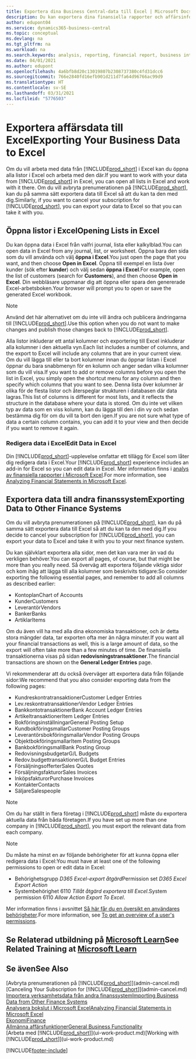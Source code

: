 ```yaml
---
title: Exportera dina Business Central-data till Excel | Microsoft Docs
description: Du kan exportera dina finansiella rapporter och affärsinformationsdata från Business Central till Excel, eller också öppna dina data i Excel.
author: edupont04
ms.service: dynamics365-business-central
ms.topic: conceptual
ms.devlang: na
ms.tgt_pltfrm: na
ms.workload: na
ms.search.keywords: analysis, reporting, financial report, business intelligence, BI, Excel
ms.date: 04/01/2021
ms.author: edupont
ms.openlocfilehash: 4a6bfb8d20c13019807b2308737380c4fd31dcc6
ms.sourcegitcommit: 766e2840fd16efb901d211d7fa64d96766ac99d9
ms.translationtype: HT
ms.contentlocale: sv-SE
ms.lasthandoff: 03/31/2021
ms.locfileid: "5776503"
---
```

# <a name="exporting-your-business-data-to-excel"></a><span data-ttu-id="8d30c-103">Exportera affärsdata till Excel</span><span class="sxs-lookup"><span data-stu-id="8d30c-103">Exporting Your Business Data to Excel</span></span>
<span data-ttu-id="8d30c-104">Om du vill arbeta med data från [!INCLUDE[prod_short](includes/prod_short.md)] i Excel kan du öppna alla listor i Excel och arbeta med den där.</span><span class="sxs-lookup"><span data-stu-id="8d30c-104">If you want to work with your data from [!INCLUDE[prod_short](includes/prod_short.md)] in Excel, you can open all lists in Excel and work with it there.</span></span> <span data-ttu-id="8d30c-105">Om du vill avbryta prenumerationen på [!INCLUDE[prod_short](includes/prod_short.md)], kan du på samma sätt exportera data till Excel så att du kan ta den med dig.</span><span class="sxs-lookup"><span data-stu-id="8d30c-105">Similarly, if you want to cancel your subscription for [!INCLUDE[prod_short](includes/prod_short.md)], you can export your data to Excel so that you can take it with you.</span></span>

## <a name="opening-lists-in-excel"></a><span data-ttu-id="8d30c-106">Öppna listor i Excel</span><span class="sxs-lookup"><span data-stu-id="8d30c-106">Opening Lists in Excel</span></span>
<span data-ttu-id="8d30c-107">Du kan öppna data i Excel från valfri journal, lista eller kalkylblad.</span><span class="sxs-lookup"><span data-stu-id="8d30c-107">You can open data in Excel from any journal, list, or worksheet.</span></span> <span data-ttu-id="8d30c-108">Öppna bara den sida som du vill använda och välj **öppna i Excel**.</span><span class="sxs-lookup"><span data-stu-id="8d30c-108">You just open the page that you want, and then choose **Open in Excel**.</span></span> <span data-ttu-id="8d30c-109">Öppna till exempel en lista över kunder (sök efter **kunder**) och välj sedan **öppna i Excel**.</span><span class="sxs-lookup"><span data-stu-id="8d30c-109">For example, open the list of customers (search for **Customers**), and then choose **Open in Excel**.</span></span> <span data-ttu-id="8d30c-110">Din webbläsare uppmanar dig att öppna eller spara den genererade Excel-arbetsboken.</span><span class="sxs-lookup"><span data-stu-id="8d30c-110">Your browser will prompt you to open or save the generated Excel workbook.</span></span>  

> [!NOTE]
> <span data-ttu-id="8d30c-111">Använd det här alternativet om du inte vill ändra och publicera ändringarna till [!INCLUDE[prod_short](includes/prod_short.md)].</span><span class="sxs-lookup"><span data-stu-id="8d30c-111">Use this option when you do not want to make changes and publish those changes back to [!INCLUDE[prod_short](includes/prod_short.md)].</span></span>  

<span data-ttu-id="8d30c-112">Alla listor inkluderar ett antal kolumner och exportering till Excel inkluderar alla kolumner i den aktuella vyn.</span><span class="sxs-lookup"><span data-stu-id="8d30c-112">Each list includes a number of columns, and the export to Excel will include any columns that are in your current view.</span></span> <span data-ttu-id="8d30c-113">Om du vill lägga till eller ta bort kolumner innan du öppnar listan i Excel öppnar du bara snabbmenyn för en kolumn och anger sedan vilka kolumner som du vill visa.</span><span class="sxs-lookup"><span data-stu-id="8d30c-113">If you want to add or remove columns before you open the list in Excel, you simply open the shortcut menu for any column and then specify which columns that you want to see.</span></span> <span data-ttu-id="8d30c-114">Denna lista över kolumner är olika för de flesta listor och återspeglar strukturen i databasen där data lagras.</span><span class="sxs-lookup"><span data-stu-id="8d30c-114">This list of columns is different for most lists, and it reflects the structure in the database where your data is stored.</span></span> <span data-ttu-id="8d30c-115">Om du inte vet vilken typ av data som en viss kolumn, kan du lägga till den i din vy och sedan bestämma dig för om du vill ta bort den igen.</span><span class="sxs-lookup"><span data-stu-id="8d30c-115">If you are not sure what type of data a certain column contains, you can add it to your view and then decide if you want to remove it again.</span></span>  

### <a name="edit-data-in-excel"></a><span data-ttu-id="8d30c-116">Redigera data i Excel</span><span class="sxs-lookup"><span data-stu-id="8d30c-116">Edit Data in Excel</span></span>
<span data-ttu-id="8d30c-117">Din [!INCLUDE[prod_short](includes/prod_short.md)]-upplevelse omfattar ett tillägg för Excel som låter dig redigera data i Excel.</span><span class="sxs-lookup"><span data-stu-id="8d30c-117">Your [!INCLUDE[prod_short](includes/prod_short.md)] experience includes an add-in for Excel so you can edit data in Excel.</span></span> <span data-ttu-id="8d30c-118">Mer information finns i [analys av finansiella rapporter i Microsoft Excel](finance-analyze-excel.md).</span><span class="sxs-lookup"><span data-stu-id="8d30c-118">For more information, see [Analyzing Financial Statements in Microsoft Excel](finance-analyze-excel.md).</span></span>  

## <a name="exporting-data-to-other-finance-systems"></a><span data-ttu-id="8d30c-119">Exportera data till andra finanssystem</span><span class="sxs-lookup"><span data-stu-id="8d30c-119">Exporting Data to Other Finance Systems</span></span>
<span data-ttu-id="8d30c-120">Om du vill avbryta prenumerationen på [!INCLUDE[prod_short](includes/prod_short.md)], kan du på samma sätt exportera data till Excel så att du kan ta den med dig.</span><span class="sxs-lookup"><span data-stu-id="8d30c-120">If you decide to cancel your subscription for [!INCLUDE[prod_short](includes/prod_short.md)], you can export your data to Excel and take it with you to your next finance system.</span></span>  

<span data-ttu-id="8d30c-121">Du kan självklart exportera alla sidor, men det kan vara mer än vad du verkligen behöver.</span><span class="sxs-lookup"><span data-stu-id="8d30c-121">You can export all pages, of course, but that might be more than you really need.</span></span> <span data-ttu-id="8d30c-122">Så överväg att exportera följande viktiga sidor och kom ihåg att lägga till alla kolumner som beskrivits tidigare:</span><span class="sxs-lookup"><span data-stu-id="8d30c-122">So consider exporting the following essential pages, and remember to add all columns as described earlier:</span></span>  

* <span data-ttu-id="8d30c-123">Kontoplan</span><span class="sxs-lookup"><span data-stu-id="8d30c-123">Chart of Accounts</span></span>  
* <span data-ttu-id="8d30c-124">Kunder</span><span class="sxs-lookup"><span data-stu-id="8d30c-124">Customers</span></span>  
* <span data-ttu-id="8d30c-125">Leverantör</span><span class="sxs-lookup"><span data-stu-id="8d30c-125">Vendors</span></span>  
* <span data-ttu-id="8d30c-126">Banker</span><span class="sxs-lookup"><span data-stu-id="8d30c-126">Banks</span></span>  
* <span data-ttu-id="8d30c-127">Artiklar</span><span class="sxs-lookup"><span data-stu-id="8d30c-127">Items</span></span>  

<span data-ttu-id="8d30c-128">Om du även vill ha med alla dina ekonomiska transaktioner, och är detta stora mängder data, tar exporten ofta mer än några minuter.</span><span class="sxs-lookup"><span data-stu-id="8d30c-128">If you want all your financial transactions as well, this is a large amount of data, so the export will often take more than a few minutes of time.</span></span> <span data-ttu-id="8d30c-129">De finansiella transaktionerna visas på sidan **redovisningstransaktioner**.</span><span class="sxs-lookup"><span data-stu-id="8d30c-129">The financial transactions are shown on the **General Ledger Entries** page.</span></span>  

<span data-ttu-id="8d30c-130">Vi rekommenderar att du också överväger att exportera data från följande sidor:</span><span class="sxs-lookup"><span data-stu-id="8d30c-130">We recommend that you also consider exporting data from the following pages:</span></span>  

* <span data-ttu-id="8d30c-131">Kundreskontratransaktioner</span><span class="sxs-lookup"><span data-stu-id="8d30c-131">Customer Ledger Entries</span></span>  
* <span data-ttu-id="8d30c-132">Lev.reskontratransaktioner</span><span class="sxs-lookup"><span data-stu-id="8d30c-132">Vendor Ledger Entries</span></span>  
* <span data-ttu-id="8d30c-133">Bankkontotransaktioner</span><span class="sxs-lookup"><span data-stu-id="8d30c-133">Bank Account Ledger Entries</span></span>  
* <span data-ttu-id="8d30c-134">Artikeltransaktioner</span><span class="sxs-lookup"><span data-stu-id="8d30c-134">Item Ledger Entries</span></span>  
* <span data-ttu-id="8d30c-135">Bokföringsinställningar</span><span class="sxs-lookup"><span data-stu-id="8d30c-135">General Posting Setup</span></span>  
* <span data-ttu-id="8d30c-136">Kundbokföringsmallar</span><span class="sxs-lookup"><span data-stu-id="8d30c-136">Customer Posting Groups</span></span>  
* <span data-ttu-id="8d30c-137">Leverantörsbokföringsmallar</span><span class="sxs-lookup"><span data-stu-id="8d30c-137">Vendor Posting Groups</span></span>  
* <span data-ttu-id="8d30c-138">Objektbokföringsmallar</span><span class="sxs-lookup"><span data-stu-id="8d30c-138">Item Posting Groups</span></span>  
* <span data-ttu-id="8d30c-139">Bankbokföringsmall</span><span class="sxs-lookup"><span data-stu-id="8d30c-139">Bank Posting Group</span></span>  
* <span data-ttu-id="8d30c-140">Redovisningsbudgetar</span><span class="sxs-lookup"><span data-stu-id="8d30c-140">G/L Budgets</span></span>  
* <span data-ttu-id="8d30c-141">Redov.budgettransaktioner</span><span class="sxs-lookup"><span data-stu-id="8d30c-141">G/L Budget Entries</span></span>  
* <span data-ttu-id="8d30c-142">Försäljningsofferter</span><span class="sxs-lookup"><span data-stu-id="8d30c-142">Sales Quotes</span></span>  
* <span data-ttu-id="8d30c-143">Försäljningsfakturor</span><span class="sxs-lookup"><span data-stu-id="8d30c-143">Sales Invoices</span></span>  
* <span data-ttu-id="8d30c-144">Inköpsfakturor</span><span class="sxs-lookup"><span data-stu-id="8d30c-144">Purchase Invoices</span></span>  
* <span data-ttu-id="8d30c-145">Kontakter</span><span class="sxs-lookup"><span data-stu-id="8d30c-145">Contacts</span></span>  
* <span data-ttu-id="8d30c-146">Säljare</span><span class="sxs-lookup"><span data-stu-id="8d30c-146">Salespeople</span></span>  

> [!NOTE]  
> <span data-ttu-id="8d30c-147">Om du har ställt in flera företag i [!INCLUDE[prod_short](includes/prod_short.md)] måste du exportera aktuella data från båda företagen.</span><span class="sxs-lookup"><span data-stu-id="8d30c-147">If you have set up more than one company in [!INCLUDE[prod_short](includes/prod_short.md)], you must export the relevant data from each company.</span></span>

> [!NOTE]
> <span data-ttu-id="8d30c-148">Du måste ha minst en av följande behörigheter för att kunna öppna eller redigera data i Excel:</span><span class="sxs-lookup"><span data-stu-id="8d30c-148">You must have at least one of the following permissions to open or edit data in Excel:</span></span>
>    - <span data-ttu-id="8d30c-149">Behörighetsgrupp *D365 Excel-export åtgärd*</span><span class="sxs-lookup"><span data-stu-id="8d30c-149">Permission set *D365 Excel Export Action*</span></span>  
>    - <span data-ttu-id="8d30c-150">Systembehörighet 6110 *Tillåt åtgärd exportera till Excel*.</span><span class="sxs-lookup"><span data-stu-id="8d30c-150">System permission 6110 *Allow Action Export To Excel*.</span></span>  

<span data-ttu-id="8d30c-151">Mer information finns i avsnittet [Så här får du en översikt en användares behörigheter](ui-define-granular-permissions.md#to-get-an-overview-of-a-users-permissions).</span><span class="sxs-lookup"><span data-stu-id="8d30c-151">For more information, see [To get an overview of a user's permissions](ui-define-granular-permissions.md#to-get-an-overview-of-a-users-permissions).</span></span>

## <a name="see-related-training-at-microsoft-learn"></a><span data-ttu-id="8d30c-152">Se Relaterad utbildning på [Microsoft Learn](/learn/modules/configure-powerbi-excel-dynamics-365-business-central/index)</span><span class="sxs-lookup"><span data-stu-id="8d30c-152">See Related Training at [Microsoft Learn](/learn/modules/configure-powerbi-excel-dynamics-365-business-central/index)</span></span>

## <a name="see-also"></a><span data-ttu-id="8d30c-153">Se även</span><span class="sxs-lookup"><span data-stu-id="8d30c-153">See Also</span></span>
<span data-ttu-id="8d30c-154">[Avbryta prenumerationen på [!INCLUDE[prod_short](includes/prod_short.md)]](admin-cancel.md)</span><span class="sxs-lookup"><span data-stu-id="8d30c-154">[Canceling Your Subscription for [!INCLUDE[prod_short](includes/prod_short.md)]](admin-cancel.md)</span></span>  
[<span data-ttu-id="8d30c-155">Importera verksamhetsdata från andra finanssystem</span><span class="sxs-lookup"><span data-stu-id="8d30c-155">Importing Business Data from Other Finance Systems</span></span>](across-import-data-configuration-packages.md)  
[<span data-ttu-id="8d30c-156">Analysera bokslut i Microsoft Excel</span><span class="sxs-lookup"><span data-stu-id="8d30c-156">Analyzing Financial Statements in Microsoft Excel</span></span>](finance-analyze-excel.md)  
[<span data-ttu-id="8d30c-157">Ekonomi</span><span class="sxs-lookup"><span data-stu-id="8d30c-157">Finance</span></span>](finance.md)  
[<span data-ttu-id="8d30c-158">Allmänna affärsfunktioner</span><span class="sxs-lookup"><span data-stu-id="8d30c-158">General Business Functionality</span></span>](ui-across-business-areas.md)  
<span data-ttu-id="8d30c-159">[Arbeta med [!INCLUDE[prod_short](includes/prod_short.md)]](ui-work-product.md)</span><span class="sxs-lookup"><span data-stu-id="8d30c-159">[Working with [!INCLUDE[prod_short](includes/prod_short.md)]](ui-work-product.md)</span></span>  


[!INCLUDE[footer-include](includes/footer-banner.md)]